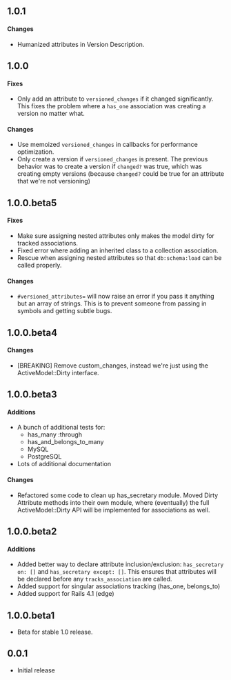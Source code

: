 ## 1.0.1
#### Changes
* Humanized attributes in Version Description.


## 1.0.0
#### Fixes
* Only add an attribute to `versioned_changes` if it changed significantly.
  This fixes the problem where a `has_one` association was creating a version
  no matter what.

#### Changes
* Use memoized `versioned_changes` in callbacks for performance optimization.
* Only create a version if `versioned_changes` is present. The previous
  behavior was to create a version if `changed?` was true, which was creating
  empty versions (because `changed?` could be true for an attribute that we're
  not versioning)


## 1.0.0.beta5
#### Fixes
* Make sure assigning nested attributes only makes the model dirty for tracked
  associations.
* Fixed error where adding an inherited class to a collection association.
* Rescue when assigning nested attributes so that `db:schema:load` can be
  called properly.

#### Changes
* `#versioned_attributes=` will now raise an error if you pass it anything but
  an array of strings. This is to prevent someone from passing in symbols
  and getting subtle bugs.


## 1.0.0.beta4
#### Changes
* [BREAKING] Remove custom_changes, instead we're just using the
  ActiveModel::Dirty interface.


## 1.0.0.beta3
#### Additions
* A bunch of additional tests for:
  * has_many :through
  * has_and_belongs_to_many
  * MySQL
  * PostgreSQL
* Lots of additional documentation

#### Changes
* Refactored some code to clean up has_secretary module. Moved Dirty Attribute
  methods into their own module, where (eventually) the full ActiveModel::Dirty
  API will be implemented for associations as well.


## 1.0.0.beta2
#### Additions
* Added better way to declare attribute inclusion/exclusion:
  `has_secretary on: []` and `has_secretary except: []`. This ensures that
  attributes will be declared before any `tracks_association` are called.
* Added support for singular associations tracking (has_one, belongs_to)
* Added support for Rails 4.1 (edge)


## 1.0.0.beta1
* Beta for stable 1.0 release.


## 0.0.1
* Initial release
